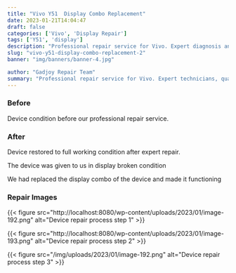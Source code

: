 ```yaml
---
title: "Vivo Y51  Display Combo Replacement"
date: 2023-01-21T14:04:47
draft: false
categories: ['Vivo', 'Display Repair']
tags: ['Y51', 'display']
description: "Professional repair service for Vivo. Expert diagnosis and quality repairs in Bangalore."
slug: "vivo-y51-display-combo-replacement-2"
banner: "img/banners/banner-4.jpg"

author: "Gadjoy Repair Team"
summary: "Professional repair service for Vivo. Expert technicians, quality parts, warranty included."
---
```


### Before

Device condition before our professional repair service.

### After

Device restored to full working condition after expert repair.

The device was given to us in display broken condition

We had replaced the display combo of the device and made it functioning

### Repair Images

{{< figure src="http://localhost:8080/wp-content/uploads/2023/01/image-192.png" alt="Device repair process step 1" >}}

{{< figure src="http://localhost:8080/wp-content/uploads/2023/01/image-193.png" alt="Device repair process step 2" >}}

{{< figure src="/img/uploads/2023/01/image-192.png" alt="Device repair process step 3" >}}

